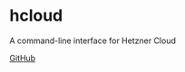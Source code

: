 # hcloud

A command-line interface for Hetzner Cloud

[GitHub](https://github.com/hetznercloud/cli)
